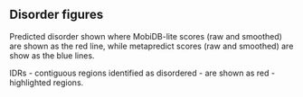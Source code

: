 ## Disorder figures
Predicted disorder shown where MobiDB-lite scores (raw and smoothed) are shown as the red line, while metapredict scores (raw and smoothed) are show as the blue lines.

IDRs - contiguous regions identified as disordered - are shown as red - highlighted regions.

